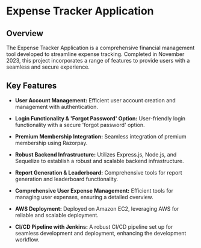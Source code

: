 # Expense Tracker Application

## Overview

The Expense Tracker Application is a comprehensive financial management tool developed to streamline expense tracking. 
Completed in November 2023, this project incorporates a range of features to provide users with a seamless and secure experience.

## Key Features

- **User Account Management:**
  Efficient user account creation and management with authentication.

- **Login Functionality & 'Forgot Password' Option:**
  User-friendly login functionality with a secure 'forgot password' option.

- **Premium Membership Integration:**
  Seamless integration of premium membership using Razorpay.

- **Robust Backend Infrastructure:**
  Utilizes Express.js, Node.js, and Sequelize to establish a robust and scalable backend infrastructure.

- **Report Generation & Leaderboard:**
  Comprehensive tools for report generation and leaderboard functionality.

- **Comprehensive User Expense Management:**
  Efficient tools for managing user expenses, ensuring a detailed overview.

- **AWS Deployment:**
  Deployed on Amazon EC2, leveraging AWS for reliable and scalable deployment.

- **CI/CD Pipeline with Jenkins:**
  A robust CI/CD pipeline set up for seamless development and deployment, enhancing the development workflow.

